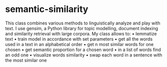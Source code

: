 # semantic-similarity

This class combines various methods to linguistically analyze and play with text. I use gensim, a Python library for topic modelling, document indexing and similarity retrieval with large corpora.
My class allows to:
• lemmatize text
• train model in accordance with set parameters
• get all the words used in a text in an alphabetical order
• get n most similar words for one chosen
• get semantic proportion for a chosen word
• in a list of words find an odd one
• visualize words similarity 
• swap each word in a sentence with the most similar one
